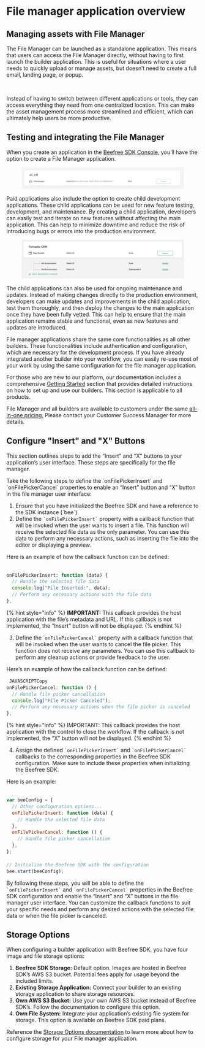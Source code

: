 # File manager application overview

## Managing assets with File Manager <a href="#managing-assets-with-file-manager" id="managing-assets-with-file-manager"></a>

The File Manager can be launched as a standalone application. This means that users can access the File Manager directly, without having to first launch the builder application. This is useful for situations where a user needs to quickly upload or manage assets, but doesn’t need to create a full email, landing page, or popup.

<figure><img src="../../.gitbook/assets/Recording-13.gif" alt=""><figcaption></figcaption></figure>

Instead of having to switch between different applications or tools, they can access everything they need from one centralized location. This can make the asset management process more streamlined and efficient, which can ultimately help users be more productive.

## Testing and integrating the File Manager <a href="#testing-and-integrating-the-file-manager" id="testing-and-integrating-the-file-manager"></a>

When you create an application in the [Beefree SDK Console](https://dam.beefree.io/devmain), you’ll have the option to create a File Manager application.

<figure><img src="../../.gitbook/assets/file-manager-1-1024x136.png" alt=""><figcaption></figcaption></figure>

Paid applications also include the option to create child development applications. These child applications can be used for new feature testing, development, and maintenance. By creating a child application, developers can easily test and iterate on new features without affecting the main application. This can help to minimize downtime and reduce the risk of introducing bugs or errors into the production environment.

<figure><img src="../../.gitbook/assets/2Screenshot-2023-05-02-at-17.54.19-1.png" alt=""><figcaption></figcaption></figure>

The child applications can also be used for ongoing maintenance and updates. Instead of making changes directly to the production environment, developers can make updates and improvements in the child application, test them thoroughly, and then deploy the changes to the main application once they have been fully vetted. This can help to ensure that the main application remains stable and functional, even as new features and updates are introduced.

File manager applications share the same core functionalities as all other builders. These functionalities include authentication and configuration, which are necessary for the development process. If you have already integrated another builder into your workflow, you can easily re-use most of your work by using the same configuration for the file manager application.

For those who are new to our platform, our documentation includes a comprehensive [Getting Started](../../getting-started/readme/installation/) section that provides detailed instructions on how to set up and use our builders. This section is applicable to all products.

File Manager and all builders are available to  customers under the same [all-in-one pricing.](https://dam.beefree.io/pluginpricing) Please contact your Customer Success Manager for more details.

## Configure "Insert" and "X" Buttons

This section outlines steps to add the “Insert” and “X” buttons to your application’s user interface. These steps are specifically for the file manager.

Take the following steps to define the \`onFilePickerInsert\` and \`onFilePickerCancel\` properties to enable an “Insert” button and “X” button in the file manager user interface:

1. Ensure that you have initialized the Beefree SDK and have a reference to the SDK instance (\`bee\`).
2. Define the `` `onFilePickerInsert` `` property with a callback function that will be invoked when the user wants to insert a file. This function will receive the selected file data as the only parameter. You can use this data to perform any necessary actions, such as inserting the file into the editor or displaying a preview.&#x20;

Here is an example of how the callback function can be defined:

```javascript

onFilePickerInsert: function (data) {
  // Handle the selected file data
  console.log("File Inserted:", data);
  // Perform any necessary actions with the file data
},

```

{% hint style="info" %}
**IMPORTANT:** This callback provides the host application with the file’s metadata and URL. If this callback is not implemented, the “Insert” button will not be displayed.
{% endhint %}

3. Define the \``` onFilePickerCancel` `` property with a callback function that will be invoked when the user wants to cancel the file picker. This function does not receive any parameters. You can use this callback to perform any cleanup actions or provide feedback to the user.&#x20;

Here’s an example of how the callback function can be defined:

```javascript
 JAVASCRIPTCopy
onFilePickerCancel: function () {
  // Handle file picker cancellation
  console.log("File Picker Canceled");
  // Perform any necessary actions when the file picker is canceled
},

```

{% hint style="info" %}
IMPORTANT: This callback provides the host application with the control to close the workflow. If the callback is not implemented, the “X” button will not be displayed.
{% endhint %}

4. Assign the defined `` `onFilePickerInsert` `` and `` `onFilePickerCancel` `` callbacks to the corresponding properties in the Beefree SDK configuration. Make sure to include these properties when initializing the Beefree SDK.&#x20;

Here is an example:

```javascript

var beeConfig = {
  // Other configuration options...
  onFilePickerInsert: function (data) {
    // Handle the selected file data
  },
  onFilePickerCancel: function () {
    // Handle file picker cancellation
  },
};

// Initialize the Beefree SDK with the configuration
bee.start(beeConfig);

```

By following these steps, you will be able to define the `` `onFilePickerInsert` `` and `` `onFilePickerCancel` `` properties in the Beefree SDK configuration and enable the “Insert” and “X” buttons in the file manager user interface. You can customize the callback functions to suit your specific needs and perform any desired actions with the selected file data or when the file picker is canceled.

## Storage Options

When configuring a builder application with Beefree SDK, you have four image and file storage options:

1. **Beefree SDK Storage:** Default option. Images are hosted in Beefree SDK’s AWS S3 bucket. Potential fees apply for usage beyond the included limits.
2. **Existing Storage Application:** Connect your builder to an existing storage application to share storage resources.
3. **Own AWS S3 Bucket:** Use your own AWS S3 bucket instead of Beefree SDK’s. Follow the documentation to configure this option.
4. **Own File System:** Integrate your application’s existing file system for storage. This option is available on Beefree SDK paid plans.

Reference the [Storage Options documentation](../../dev-console-settings/server-side-options/storage-options/) to learn more about how to configure storage for your File manager application.
